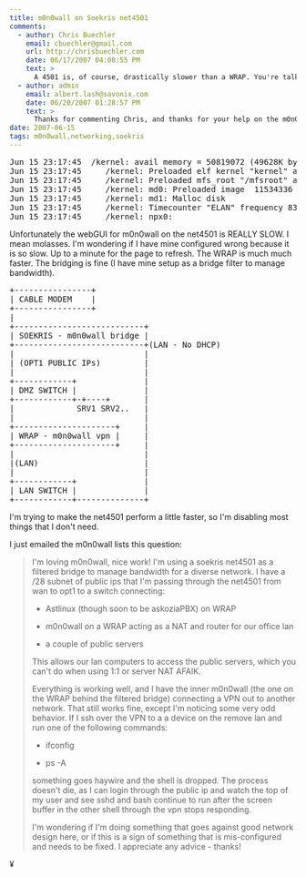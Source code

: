 ```yaml
---
title: m0n0wall on Soekris net4501
comments:
  - author: Chris Buechler
    email: cbuechler@gmail.com
    url: http://chrisbuechler.com
    date: 06/17/2007 04:08:55 PM
    text: >
      A 4501 is, of course, drastically slower than a WRAP. You're talking about a 486 133 MHz vs. a 586 266 MHz. A WRAP is more than twice as fast of a CPU. m0n0wall runs much better than anything else I've ever tried on a 4501, though the page load times are a bit slow for some pages.<br/><br/>The problem with SSH connections dying over VPN is MTU related.
  - author: admin
    email: albert.lash@savonix.com
    date: 06/20/2007 01:28:57 PM
    text: >
      Thanks for commenting Chris, and thanks for your help on the m0n0wall lists. The 4501 is a great little device, and I'm really getting into m0n0wall. I can't believe I've survived this long without it!
date: 2007-06-15
tags: m0n0wall,networking,soekris
---
```

<pre class="sh_sh">Jun 15 23:17:45 	/kernel: avail memory = 50819072 (49628K bytes)
Jun 15 23:17:45 	/kernel: Preloaded elf kernel "kernel" at 0xc0e0f000.
Jun 15 23:17:45 	/kernel: Preloaded mfs_root "/mfsroot" at 0xc0e0f0a8.
Jun 15 23:17:45 	/kernel: md0: Preloaded image </mfsroot> 11534336 bytes at 0xc030d43c
Jun 15 23:17:45 	/kernel: md1: Malloc disk
Jun 15 23:17:45 	/kernel: Timecounter "ELAN" frequency 8333333 Hz
Jun 15 23:17:45 	/kernel: npx0: <math processor> on motherboard
Jun 15 23:17:45 	/kernel: npx0: INT 16 interface
Jun 15 23:17:45 	/kernel: pcib0: <AMD Elan SC520 host to PCI bridge> on motherboard
Jun 15 23:17:45 	/kernel: pci0: <PCI bus> on pcib0
Jun 15 23:17:45 	/kernel: sis0: <NatSemi DP83815 10/100BaseTX> port 0xe000-0xe0ff mem 0xa0000000-0xa0000fff irq 10 at device 18.0 on pci0
Jun 15 23:17:45 	/kernel: sis0: Ethernet address: 00:00:24:c8:7b:b0
Jun 15 23:17:45 	/kernel: miibus0: <MII bus> on sis0
Jun 15 23:17:45 	/kernel: ukphy0: <Generic IEEE 802.3u media interface> on miibus0
Jun 15 23:17:45 	/kernel: ukphy0: 10baseT, 10baseT-FDX, 100baseTX, 100baseTX-FDX, auto
Jun 15 23:17:45 	/kernel: sis1: <NatSemi DP83815 10/100BaseTX> port 0xe100-0xe1ff mem 0xa0001000-0xa0001fff irq 11 at device 19.0 on pci0
Jun 15 23:17:45 	/kernel: sis1: Ethernet address: 00:00:24:c8:7b:b1
Jun 15 23:17:45 	/kernel: miibus1: <MII bus> on sis1
Jun 15 23:17:45 	/kernel: ukphy1: <Generic IEEE 802.3u media interface> on miibus1
Jun 15 23:17:45 	/kernel: ukphy1: 10baseT, 10baseT-FDX, 100baseTX, 100baseTX-FDX, auto
Jun 15 23:17:45 	/kernel: sis2: <NatSemi DP83815 10/100BaseTX> port 0xe200-0xe2ff mem 0xa0002000-0xa0002fff irq 5 at device 20.0 on pci0
Jun 15 23:17:45 	/kernel: sis2: Ethernet address: 00:00:24:c8:7b:b2
Jun 15 23:17:45 	/kernel: miibus2: <MII bus> on sis2
Jun 15 23:17:45 	/kernel: ukphy2: <Generic IEEE 802.3u media interface> on miibus2
Jun 15 23:17:45 	/kernel: ukphy2: 10baseT, 10baseT-FDX, 100baseTX, 100baseTX-FDX, auto
Jun 15 23:17:45 	/kernel: isa0: <ISA bus> on motherboard
Jun 15 23:17:45 	/kernel: orm0: <Option ROM> at iomem 0xc8000-0xd0fff on isa0
Jun 15 23:17:45 	/kernel: pmtimer0 on isa0
Jun 15 23:17:45 	/kernel: ata0 at port 0x1f0-0x1f7,0x3f6 irq 14 on isa0
Jun 15 23:17:45 	/kernel: ata1 at port 0x170-0x177,0x376 irq 15 on isa0
Jun 15 23:17:45 	/kernel: sio0 at port 0x3f8-0x3ff irq 4 flags 0x30 on isa0
Jun 15 23:17:45 	/kernel: sio0: type 16550A, console
Jun 15 23:17:45 	/kernel: sio1 at port 0x2f8-0x2ff irq 3 on isa0
Jun 15 23:17:45 	/kernel: sio1: type 16550A
Jun 15 23:17:45 	/kernel: Elan-mmcr driver: MMCR at 0xc597e000
Jun 15 23:17:45 	/kernel: BRIDGE 020214 loaded
Jun 15 23:17:45 	/kernel: IPsec: Initialized Security Association Processing.
Jun 15 23:17:45 	/kernel: IP Filter: v3.4.35 initialized. Default = block all, Logging = enabled
Jun 15 23:17:45 	/kernel: ad0: 245MB <SanDisk SDCFB-256> [980/16/32] at ata0-master BIOSPIO
Jun 15 23:17:45 	/kernel: Mounting root from ufs:/dev/md0c
Jun 15 23:17:48 	dnsmasq[100]: started, version 2.35 cachesize 150
Jun 15 23:17:48 	dnsmasq[100]: compile time options: no-IPv6 GNU-getopt ISC-leasefile no-DBus no-I18N
Jun 15 23:17:48 	dnsmasq[100]: setting --bind-interfaces option because of OS limitations
Jun 15 23:17:48 	dnsmasq[100]: setting --bind-interfaces option because of OS limitations
Jun 15 23:17:48 	dnsmasq[100]: reading /etc/resolv.conf
Jun 15 23:17:49 	dnsmasq[100]: using nameserver 64.25.80.130#53
Jun 15 23:17:49 	dnsmasq[100]: using nameserver 4.2.2.1#53
Jun 15 23:17:49 	dnsmasq[100]: read /etc/hosts - 2 addresses
Jun 15 23:17:53 	/kernel: ipfw2 initialized, divert disabled, rule-based forwarding enabled, default to accept, logging disabled
Jun 15 23:17:55 	/kernel: DUMMYNET initialized (011031)</pre>

Unfortunately the webGUI for m0n0wall on the net4501 is REALLY SLOW. I mean molasses. I'm wondering if I have mine configured wrong because it is so slow. Up to a minute for the page to refresh. The WRAP is much much faster. The bridging is fine (I have mine setup as a bridge filter to manage bandwidth).

<pre>
+----------------+
| CABLE MODEM    |
+----------------+
|
+---------------------------+
| SOEKRIS - m0n0wall bridge |
+---------------------------+(LAN - No DHCP)
|                           |
| (OPT1 PUBLIC IPs)         |
|                           |
+------------+              |
| DMZ SWITCH |              |
+------------+-+----+       |
|             SRV1 SRV2..   |
|                           |
+---------------------+     |
| WRAP - m0n0wall vpn |     |
+---------------------+     |
|                           |
|(LAN)                      |
|                           |
+------------+              |
| LAN SWITCH |              |
+------------+--------------+
</pre>

I'm trying to make the net4501 perform a little faster, so I'm disabling most things that I don't need.

I just emailed the m0n0wall lists this question:

<blockquote>I'm loving m0n0wall, nice work! I'm using a soekris net4501 as a filtered bridge to manage bandwidth for a diverse network. I have a /28 subnet of public ips that I'm passing through the net4501 from wan to opt1 to a switch connecting:

* Astlinux (though soon to be askoziaPBX) on WRAP

* m0n0wall on a WRAP acting as a NAT and router for our office lan

* a couple of public servers

This allows our lan computers to access the public servers, which you can't do when using 1:1 or server NAT AFAIK.

Everything is working well, and I have the inner m0n0wall (the one on the WRAP behind the filtered bridge) connecting a VPN out to another network. That still works fine, except I'm noticing some very odd behavior. If I ssh over the VPN to a a device on the remove lan and run one of the following commands:

* ifconfig

* ps -A

something goes haywire and the shell is dropped. The process doesn't die, as I can login through the public ip and watch the top of my user and see sshd and bash continue to run after the screen buffer in the other shell through the vpn stops responding.

I'm wondering if I'm doing something that goes against good network design here, or if this is a sign of something that is mis-configured and needs to be fixed. I appreciate any advice - thanks!</blockquote>

¥

